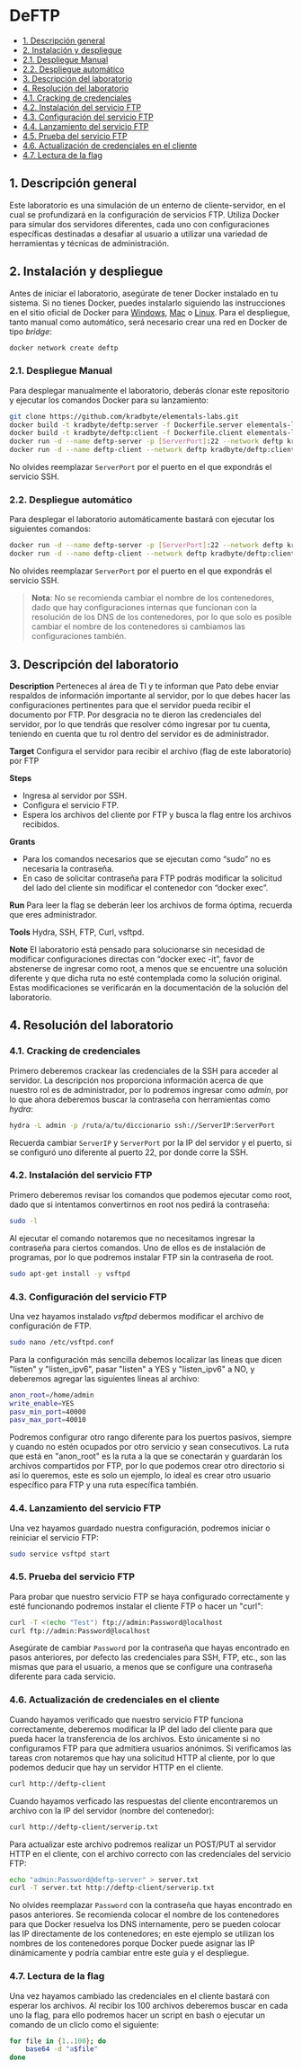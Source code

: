 # DeFTP

- [1. Descripción general](#1.-descripción-general)
- [2. Instalación y despliegue](#2.-instalación-y-despliegue)
- [2.1. Despliegue Manual](#2.1.-despliegue-manual)
- [2.2. Despliegue automático](#2.2.-despliegue-automático)
- [3. Descripción del laboratorio](#3.-descripción-del-laboratorio)
- [4. Resolución del laboratorio](#4.-resolución-del-laboratorio)
- [4.1. Cracking de credenciales](#4.1.-cracking-de-credenciales)
- [4.2. Instalación del servicio FTP](#4.2.-instalación-del-servicio-ftp)
- [4.3. Configuración del servicio FTP](#4.3.-configuración-del-servicio-ftp)
- [4.4. Lanzamiento del servicio FTP](#4.4.-lanzamiento-del-servicio-ftp)
- [4.5. Prueba del servicio FTP](#4.5.-prueba-del-servicio-ftp)
- [4.6. Actualización de credenciales en el cliente](#4.6.-actualización-de-credenciales-en-el-cliente)
- [4.7. Lectura de la flag](#4.7.-lectura-de-la-flag)

## 1. Descripción general

Este laboratorio es una simulación de un enterno de cliente-servidor, en el cual se profundizará en la configuración de servicios FTP. Utiliza Docker para simular dos servidores diferentes, cada uno con configuraciones específicas destinadas a desafiar al usuario a utilizar una variedad de herramientas y técnicas de administración.

## 2. Instalación y despliegue

Antes de iniciar el laboratorio, asegúrate de tener Docker instalado en tu sistema. Si no tienes Docker, puedes instalarlo siguiendo las instrucciones en el sitio oficial de Docker para [Windows](https://docs.docker.com/docker-for-windows/install/), [Mac](https://docs.docker.com/docker-for-mac/install/) o [Linux](https://docs.docker.com/engine/install/).
Para el despliegue, tanto manual como automático, será necesario crear una red en Docker de tipo _bridge_:

```bash
docker network create deftp
```

### 2.1. Despliegue Manual

Para desplegar manualmente el laboratorio, deberás clonar este repositorio y ejecutar los comandos Docker para su lanzamiento:

```bash
git clone https://github.com/kradbyte/elementals-labs.git
docker build -t kradbyte/deftp:server -f Dockerfile.server elementals-labs/6-Deftp
docker build -t kradbyte/deftp:client -f Dockerfile.client elementals-labs/6-Deftp
docker run -d --name deftp-server -p [ServerPort]:22 --network deftp kradbyte/deftp:server
docker run -d --name deftp-client --network deftp kradbyte/deftp:client
```

No olvides reemplazar `ServerPort` por el puerto en el que expondrás el servicio SSH.

### 2.2. Despliegue automático

Para desplegar el laboratorio automáticamente bastará con ejecutar los siguientes comandos:

```bash
docker run -d --name deftp-server -p [ServerPort]:22 --network deftp kradbyte/deftp:server
docker run -d --name deftp-client --network deftp kradbyte/deftp:client
```

No olvides reemplazar `ServerPort` por el puerto en el que expondrás el servicio SSH.

> **Nota**: No se recomienda cambiar el nombre de los contenedores, dado que hay configuraciones internas que funcionan con la resolución de los DNS de los contenedores, por lo que solo es posible cambiar el nombre de los contenedores si cambiamos las configuraciones también.

## 3. Descripción del laboratorio

**Description**
Perteneces al área de TI y te informan que Pato debe enviar respaldos de información importante al servidor, por lo que debes hacer las configuraciones pertinentes para que el servidor pueda recibir el documento por FTP. Por desgracia no te dieron las credenciales del servidor, por lo que tendrás que resolver cómo ingresar por tu cuenta, teniendo en cuenta que tu rol dentro del servidor es de administrador.

**Target**
Configura el servidor para recibir el archivo (flag de este laboratorio) por FTP

**Steps**
- Ingresa al servidor por SSH.
- Configura el servicio FTP.
- Espera los archivos del cliente por FTP y busca la flag entre los archivos recibidos.

**Grants**
- Para los comandos necesarios que se ejecutan como “sudo” no es necesaria la contraseña.
- En caso de solicitar contraseña para FTP podrás modificar la solicitud del lado del cliente sin modificar el contenedor con “docker exec”.

**Run**
Para leer la flag se deberán leer los archivos de forma óptima, recuerda que eres administrador.

**Tools**
Hydra, SSH, FTP, Curl, vsftpd.

**Note**
El laboratorio está pensado para solucionarse sin necesidad de modificar configuraciones directas con “docker exec -it”, favor de abstenerse de ingresar como root, a menos que se encuentre una solución diferente y que dicha ruta no esté contemplada como la solución original. Estas modificaciones se verificarán en la documentación de la solución del laboratorio.

## 4. Resolución del laboratorio

### 4.1. Cracking de credenciales

Primero deberemos crackear las credenciales de la SSH para acceder al servidor. La descripción nos proporciona información acerca de que nuestro rol es de administrador, por lo podremos ingresar como _admin_, por lo que ahora deberemos buscar la contraseña con herramientas como _hydra_:

```bash
hydra -L admin -p /ruta/a/tu/diccionario ssh://ServerIP:ServerPort
```

Recuerda cambiar `ServerIP` y `ServerPort` por la IP del servidor y el puerto, si se configuró uno diferente al puerto 22, por donde corre la SSH.

### 4.2. Instalación del servicio FTP

Primero deberemos revisar los comandos que podemos ejecutar como root, dado que si intentamos convertirnos en root nos pedirá la contraseña:

```bash
sudo -l
```

Al ejecutar el comando notaremos que no necesitamos ingresar la contraseña para ciertos comandos. Uno de ellos es de instalación de programas, por lo que podremos instalar FTP sin la contraseña de root.

```bash
sudo apt-get install -y vsftpd
```

### 4.3. Configuración del servicio FTP

Una vez hayamos instalado _vsftpd_ debermos modificar el archivo de configuración de FTP.

```bash
sudo nano /etc/vsftpd.conf
```

Para la configuración más sencilla debemos localizar las líneas que dicen "listen" y "listen_ipv6", pasar "listen" a YES y "listen_ipv6" a NO, y deberemos agregar las siguientes líneas al archivo:

```bash
anon_root=/home/admin
write_enable=YES
pasv_min_port=40000
pasv_max_port=40010
```

Podremos configurar otro rango diferente para los puertos pasivos, siempre y cuando no estén ocupados por otro servicio y sean consecutivos. La ruta que está en "anon_root" es la ruta a la que se conectarán y guardarán los archivos compartidos por FTP, por lo que podemos crear otro directorio si así lo queremos, este es solo un ejemplo, lo ideal es crear otro usuario específico para FTP y una ruta específica también.

### 4.4. Lanzamiento del servicio FTP

Una vez hayamos guardado nuestra configuración, podremos iniciar o reiniciar el servicio FTP:

```bash
sudo service vsftpd start
```

### 4.5. Prueba del servicio FTP

Para probar que nuestro servicio FTP se haya configurado correctamente y esté funcionando podremos instalar el cliente FTP o hacer un "curl":

```bash
curl -T <(echo "Test") ftp://admin:Password@localhost
curl ftp://admin:Password@localhost
```

Asegúrate de cambiar `Password` por la contraseña que hayas encontrado en pasos anteriores, por defecto las credenciales para SSH, FTP, etc., son las mismas que para el usuario, a menos que se configure una contraseña diferente para cada servicio.

### 4.6. Actualización de credenciales en el cliente

Cuando hayamos verificado que nuestro servicio FTP funciona correctamente, deberemos modificar la IP del lado del cliente para que pueda hacer la transferencia de los archivos. Esto únicamente si no configuramos FTP para que admitiera usuarios anónimos. Si verificamos las tareas cron notaremos que hay una solicitud HTTP al cliente, por lo que podemos deducir que hay un servidor HTTP en el cliente.

```bash
curl http://deftp-client
```

Cuando hayamos verficado las respuestas del cliente encontraremos un archivo con la IP del servidor (nombre del contenedor):

```bash
curl http://deftp-client/serverip.txt
```

Para actualizar este archivo podremos realizar un POST/PUT al servidor HTTP en el cliente, con el archivo correcto con las credenciales del servicio FTP:


```bash
echo "admin:Password@deftp-server" > server.txt
curl -T server.txt http://deftp-client/serverip.txt
```

No olvides reemplazar `Password` con la contraseña que hayas encontrado en pasos anteriores. Se recomienda colocar el nombre de los contenedores para que Docker resuelva los DNS internamente, pero se pueden colocar las IP directamente de los contenedores; en este ejemplo se utilizan los nombres de los contenedores porque Docker puede asignar las IP dinámicamente y podría cambiar entre este guía y el despliegue.

### 4.7. Lectura de la flag

Una vez hayamos cambiado las credenciales en el cliente bastará con esperar los archivos. Al recibir los 100 archivos deberemos buscar en cada uno la flag, para ello podremos hacer un script en bash o ejecutar un comando de un cliclo como el siguiente:

```bash
for file in {1..100}; do
    base64 -d "a$file"
done
```
